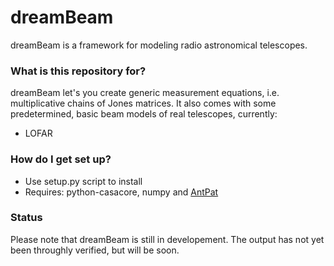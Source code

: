 # dreamBeam #

dreamBeam is a framework for modeling radio astronomical telescopes.

### What is this repository for? ###

dreamBeam let's you create generic measurement equations, i.e. multiplicative
chains of Jones matrices. It also comes with some predetermined, basic beam
models of real telescopes, currently:

* LOFAR

### How do I get set up? ###

* Use setup.py script to install
* Requires: python-casacore, numpy and [AntPat](https://github.com/2baOrNot2ba/AntPat)

### Status ###

Please note that dreamBeam is still in developement. The output has not yet been
throughly verified, but will be soon.
